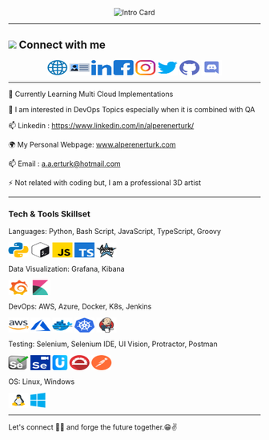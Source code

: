 <p align="center">
  <img src="https://www.alperenerturk.com/wp-content/uploads/2022/09/alperenprofilepic.png" width="40%" title="Intro Card" alt="Intro Card">
</p>

------

## <img src="https://media.giphy.com/media/iY8CRBdQXODJSCERIr/giphy.gif" width="30px"> Connect with me
<p align="center">
   <a href="https://www.alperenerturk.com/" target="blank"><img align="center"
      src="https://raw.githubusercontent.com/alperenerturk/bucket/master/icons/social/website.svg"
      alt="alperen erturk" height="30" width="40" /></a>
  <a href="https://beacons.ai/alperenerturk/" target="blank"><img align="center"
      src="https://raw.githubusercontent.com/alperenerturk/bucket/master/icons/social/businesscard.svg"
      alt="alperen erturk" height="30" width="40" /></a>
  <a href="https://www.linkedin.com/in/alperenerturk/" target="blank"><img align="center"
      src="https://raw.githubusercontent.com/alperenerturk/bucket/master/icons/social/linked.svg"
      alt="alperen erturk" height="30" width="40" /></a>
  <a href="https://www.facebook.com/alperennerturk" target="blank"><img align="center"
      src="https://raw.githubusercontent.com/alperenerturk/bucket/master/icons/social/facebook.svg"
      alt="alperen erturk" height="30" width="40" /></a>
  <a href="https://instagram.com/alperennerturk" target="blank"><img align="center"
      src="https://raw.githubusercontent.com/alperenerturk/bucket/master/icons/social/instagram.svg"
      alt="alperen erturk" height="30" width="40" /></a>
 <a href="https://twitter.com/alperennerturk" target="blank"><img align="center"
      src="https://raw.githubusercontent.com/alperenerturk/bucket/master/icons/social/twitter.svg"
      alt="alperen erturk" height="30" width="40" /></a>
 <a href="https://github.com/alperenerturk" target="blank"><img align="center"
      src="https://raw.githubusercontent.com/alperenerturk/bucket/master/icons/social/github.svg"
      alt="alperen erturk" height="30" width="40" /></a>
 <a href="https://discord.com/channels/175266234047135744" target="blank"><img align="center"
      src="https://raw.githubusercontent.com/alperenerturk/bucket/master/icons/social/discord.svg"
      alt="alperen erturk" height="30" width="40" /></a>
</p>

----

 
 🌱 Currently Learning Multi Cloud Implementations
 
 👀 I am interested in DevOps Topics especially when it is combined with QA
 
 📫 Linkedin : https://www.linkedin.com/in/alperenerturk/
 
 🌍 My Personal Webpage: www.alperenerturk.com
 
 📫 Email : a.a.erturk@hotmail.com
 
 ⚡ Not related with coding but, I am a professional 3D artist


---


### Tech & Tools Skillset

Languages: Python, Bash Script, JavaScript, TypeScript, Groovy

<p align="left">
  <img align="center"
      src="https://raw.githubusercontent.com/alperenerturk/bucket/master/icons/techstack/python.svg"
      alt="alperen erturk" height="30" width="40" />
 <img align="center"
      src="https://raw.githubusercontent.com/alperenerturk/bucket/master/icons/techstack/bash.svg"
      alt="alperen erturk" height="30" width="40" />
    <img align="center"
      src="https://raw.githubusercontent.com/alperenerturk/bucket/master/icons/techstack/javascript.svg"
      alt="alperen erturk" height="30" width="40" />
  <img align="center"
      src="https://raw.githubusercontent.com/alperenerturk/bucket/master/icons/techstack/typescript.svg"
      alt="alperen erturk" height="30" width="40" />
  <img align="center"
      src="https://raw.githubusercontent.com/alperenerturk/bucket/master/icons/techstack/groovy.svg"
      alt="alperen erturk" height="30" width="40" />
</p>

Data Visualization: Grafana, Kibana

<p align="left">
 <img align="center"
      src="https://raw.githubusercontent.com/alperenerturk/bucket/master/icons/techstack/grafana.svg"
      alt="alperen erturk" height="30" width="40" />
  <img align="center"
      src="https://raw.githubusercontent.com/alperenerturk/bucket/master/icons/techstack/kibana.svg"
      alt="alperen erturk" height="30" width="40" />
</p>

DevOps: AWS, Azure, Docker, K8s, Jenkins

<p align="left">
 <img align="center"
      src="https://raw.githubusercontent.com/alperenerturk/bucket/master/icons/techstack/aws.svg"
      alt="alperen erturk" height="30" width="40" />
  <img align="center"
      src="https://raw.githubusercontent.com/alperenerturk/bucket/master/icons/techstack/azure.svg"
      alt="alperen erturk" height="30" width="40" />
  <img align="center"
      src="https://raw.githubusercontent.com/alperenerturk/bucket/master/icons/techstack/docker.svg"
      alt="alperen erturk" height="30" width="40" />
  <img align="center"
      src="https://raw.githubusercontent.com/alperenerturk/bucket/master/icons/techstack/kubernetes.svg"
      alt="alperen erturk" height="30" width="40" />
  <img align="center"
      src="https://raw.githubusercontent.com/alperenerturk/bucket/master/icons/techstack/jenkins.svg"
      alt="alperen erturk" height="30" width="40" />
</p>

Testing: Selenium, Selenium IDE, UI Vision, Protractor, Postman

<p align="left">
 <img align="center"
      src="https://raw.githubusercontent.com/alperenerturk/bucket/master/icons/techstack/selenium.svg"
      alt="alperen erturk" height="30" width="40" />
   <img align="center"
      src="https://raw.githubusercontent.com/alperenerturk/bucket/master/icons/techstack/seleniumide.svg"
      alt="alperen erturk" height="30" width="40" />
  <img align="center"
      src="https://raw.githubusercontent.com/alperenerturk/bucket/master/icons/techstack/uivision.png"
      alt="alperen erturk" height="30" width="30" />
  <img align="center"
      src="https://raw.githubusercontent.com/alperenerturk/bucket/master/icons/techstack/protactor.svg"
      alt="alperen erturk" height="30" width="40" />
  <img align="center"
      src="https://raw.githubusercontent.com/alperenerturk/bucket/master/icons/techstack/postman.svg"
      alt="alperen erturk" height="30" width="40" />
</p>

OS: Linux, Windows
<p align="left">
 <img align="center"
      src="https://raw.githubusercontent.com/alperenerturk/bucket/master/icons/techstack/linux.svg"
      alt="alperen erturk" height="30" width="40" />
  <img align="center"
      src="https://raw.githubusercontent.com/alperenerturk/bucket/master/icons/techstack/windows.svg"
      alt="alperen erturk" height="30" width="30" />
</p>




---



Let's connect 👨‍💻 and forge the future together.😁✌


[website]: https://alperenerturk.com
[twitter]: https://twitter.com/alperennerturk
[youtube]: https://youtube.com/
[instagram]: https://www.instagram.com/alperennerturk/
[linkedin]: https://www.linkedin.com/in/alperenerturk/
[businesscard]: https://beacons.ai/alperenerturk/
